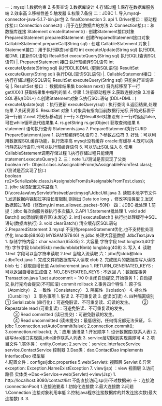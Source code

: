 一：mysql
    1.数据约束
    2.多表查询
    3.数据库设计
    4.存储过程
        1.保存在数据库服务端
        2.效率高
        3.移植性差
    5.触发器
    6.权限
    7.备份
二：JDBC
    1. 导入mysql-connector-java-5.1.7-bin.jar包
    2. finalConnection
    3. api
        1. Driver接口：驱动程序接口
            Connection connect() : 用于连接数据库的方法
        2. Connection接口：和数据库连接
            Statement createStatement() : 创建Statement接口对象
            PreparedStatement preparedStatement: 创建PreparedStatement接口对象
            CallableStatement prepareCall(String sql) : 创建 CallableStatement 对象
        |. Statement接口：用于执行静态sql语句
            int executeUpdate(String sql)  执行DDL和DML (更新SQL语句)
            ResultSet executeQuery(String sql) 执行DQL(查询SQL语句)
            |. PreparedStatement 接口:执行预编译SQL语句
                int executeUpdate(String sql)  执行DDL和DML (更新SQL语句)
                ResultSet executeQuery(String sql) 执行DQL(查询SQL语句)
                |. CallableStatement接口 ：执行存储过程的SQL语句
                    ResultSet executeQuery(String sql) 只能执行查询语句
        |. ResultSet 接口 ： 数据库结果集
            boolean next()  将光标移至下一行
            getXXX()    获取结果集中每列的值
    4. 步骤
        1.注册驱动程序
        2.获取连接对象
        3.准备SQL语句(DDL+)
        4.创建Statement对象
        5.执行SQL语句 (DDL+DML : )
            executeUpdate(sql) ：执行更新
            executeQuery(sql) : 执行查询
        6.返回结果,处理结果
        7.关闭资源
    5. ResultSet 对象
        1.对象具有指向当前数据行光标,开始光标置于第一行前
        2.next 将光标移动到下一行
        3.在ResultSet对象没有下一行时返回false,可在while循环迭代结果集
        4. rs.getString rs.getObject 获取查询结果
    6. statement 语句执行查询 Statements.java
    7. PrepareStatement执行CURD         PrepareStatement.java
        1. 执行预编译SQL语句
        2. ?:参数占位符
        3. 好处：可以利用数据库SQL缓存功能，执行效率高
            mysql:没有缓存
            oracle:有缓存
        4.既可以执行静态执行语句,也可以执行预编译语句
        5. 可以防止SQL注入
    8. 使用CallableStatement调用存储过程
        1.执行存储过程只能使用 statement.executeQuery()
        2.
三：note
    1.//测试是否实现了父类  
      boolean re1= Object.class.isAssignableFrom(IsAssignableFromTest.class);  
      //测试是否实现了接口  
      boolean re2=Serializable.class.isAssignableFrom(IsAssignableFromTest.class);  
    2. jdbc 读取配置文件路径
        1. D:\coreJava\myServlet\firstweb\src\mysql\JdbcUtil.java
    3. 读取本地字节文件
        1.发送数据内容超过字段长度限制,则抛出 Data too long ，修改字段类型
        2.发送数据超过1MB（修改my.ini max_allowed_packet=50N）
四：JDBC 批处理
    1.前提：jdbc 每次向服务器执行多次插入
    2.API
        1.Statement批处理
            1. void add Batch()  sql添加到缓存区(未发送)
            2. int[] executeBatch() 执行批处理缓存中SQL语句(数据库执行)
            3. void clearBatch() 清空缓存区SQL语句
        2.PreparedStatement
        3.mysql 不支持prepareStatement优化,也不支持批处理优化
        Innodb(88463) MYISAM(97846)
五:jdbc 处理大容量数据  JdbcText.java
    1. 存储字符内容：char varchar(65535)
    2. 大容量
        字符字段 text longtext(4G字符)
        字节字段 blob(65kb) mediumblob(16mb) longblog(4GB)
    3. 写入
    4. 读取
        1.text 字段可以当字符串读取
        2.text 当输入流读取
六：jdbc的clob和blob        JdbcText.java
    1. 完成文件的数据库写入读取 clob
    2. 完成图片的数据库写入读取 blob
七：获取自增长值   AutoIncrement.java
    1. RETURN_GENERATED_KEYS : 可以返回自增张生成值
    2. NO_GENERATED_KEYS    : 不返回
八：数据库事务 Transaction.java
    1.set autocommit = 1/0 
        0:关闭自动提交,开始事务
        1：自动提交,执行完均会提交(不可回滚)
         commit rollback
    2.事务四个特性
        1. 原子性（Atomicity）
        2. 一致性（Consistency）
        3. 隔离性（Isolation）
        4. 持久性（Durability）
    3. 事务事项
        1. 脏读
        2. 不可重复读
        3. 虚读(幻读)
    4. 四种隔离级别
        ① Serializable (串行化)：可避免脏读、不可重复读、幻读的发生。
    　　② Repeatable read (可重复读)：可避免脏读、不可重复读的发生。    
    　　③ Read committed (读已提交)：可避免脏读的发生。    
    　　④ Read uncommitted (读未提交)：最低级别，任何情况都无法保证。
    5. jdbc 
        1.connection.setAutoCommit(false);
        2.connection.commit();
        3.connection.rollback();
九：应用 通讯录
    1.开发顺序
        1. 设计数据库(联系人表)
        2. 编写dao接口实现类,jdbc操作联系人列表
        3. service层切换到实现类即可
        4.
    2.项目文件
        1.实体类： entity.Contact
        2.service：service.InterfaceService  service.ContactService  控制器
        3.Dao类：dao.ContactDao implements InterfaceDao              模型层      
        4.配置文件：configs/jdbc.properties
        5.web(Servlet):                                              视图层 Servlet
        6.异常exception: Exception.NameExistException
        7. view(jsp) ：view                                          视图层
    3.访问路径 实体类->Dao->Service->web(Servlet)->view(Jsp)
        1. http://localhost:8080/contact/list  不能直接访问jsp(带不过数据来)
十：连接池(connectionPool)
    1.连接池要素
        1.初始化连接数
        2.最大连接数
    2.问题
        1.Connection 连接对象利用率低
        2.控制java程序连接数据库的并发连接次数(最大连接数)
        3.
    3.
    